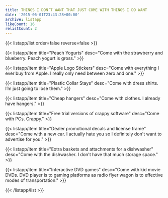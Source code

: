 ```yaml
---
title: THINGS I DON’T WANT THAT JUST COME WITH THINGS I DO WANT
date: '2015-06-01T23:43:28+00:00'
archive: listapp
likeCount: 16
relistCount: 2
---
```


{{< listapp/list order=false reverse=false >}}

   {{< listapp/item title="Peach Yogurts"
      desc="Come with the strawberry and blueberry. Peach yogurt is gross." >}}

   {{< listapp/item title="Apple Logo Stickers"
      desc="Come with everything I ever buy from Apple. I really only need between zero and one." >}}

   {{< listapp/item title="Plastic Collar Stays"
      desc="Come with dress shirts. I’m just going to lose them." >}}

   {{< listapp/item title="Cheap hangers"
      desc="Come with clothes. I already have hangers." >}}

   {{< listapp/item title="Free trial versions of crappy software"
      desc="Come with PCs. Crappy." >}}

   {{< listapp/item title="Dealer promotional decals and license frame"
      desc="Come with a new car. I actually hate you so I definitely don't want to advertise for you." >}}

   {{< listapp/item title="Extra baskets and attachments for a dishwasher"
      desc="Come with the dishwasher. I don't have that much storage space." >}}

   {{< listapp/item title="Interactive DVD games"
      desc="Come with kid movie DVDs. DVD player is to gaming platforms as radio flyer wagon is to effective modes of transportation." >}}

{{< /listapp/list >}}
